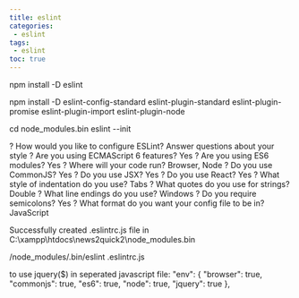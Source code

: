 ```yaml
---
title: eslint
categories: 
 - eslint
tags: 
 - eslint
toc: true
---
```


npm install -D eslint

npm install -D eslint-config-standard eslint-plugin-standard eslint-plugin-promise eslint-plugin-import eslint-plugin-node

cd node_modules\.bin
eslint --init

? How would you like to configure ESLint? Answer questions about your style
? Are you using ECMAScript 6 features? Yes
? Are you using ES6 modules? Yes
? Where will your code run? Browser, Node
? Do you use CommonJS? Yes
? Do you use JSX? Yes
? Do you use React? Yes
? What style of indentation do you use? Tabs
? What quotes do you use for strings? Double
? What line endings do you use? Windows
? Do you require semicolons? Yes
? What format do you want your config file to be in? JavaScript

Successfully created .eslintrc.js file in C:\xampp\htdocs\news2quick2\node_modules\.bin

/node_modules/.bin/eslint .eslintrc.js

to use jquery($) in seperated javascript file: 
	"env": {
        "browser": true,
        "commonjs": true,
        "es6": true,
        "node": true,
        "jquery": true
    },

